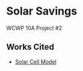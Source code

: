 # Solar Savings
WCWP 10A Project #2

## Works Cited
- [Solar Cell Model](https://poly.google.com/view/6H0Jwpn96xr)